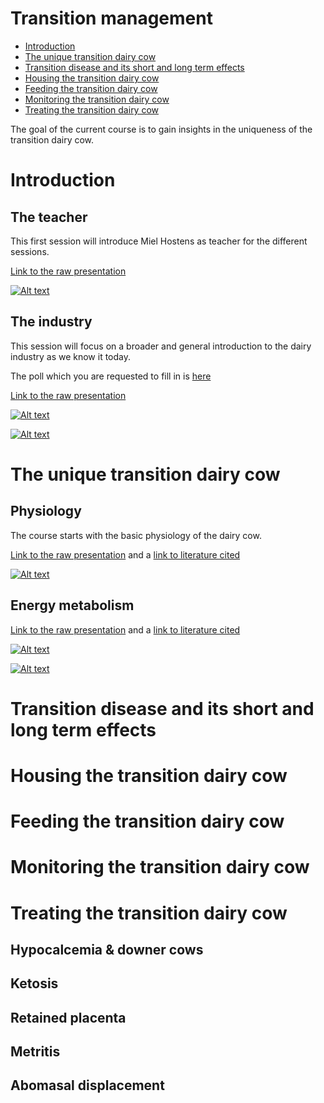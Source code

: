 Transition management
================

  - [Introduction](#introduction)
  - [The unique transition dairy cow](#the-unique-transition-dairy-cow)
  - [Transition disease and its short and long term
    effects](#transition-disease-and-its-short-and-long-term-effects)
  - [Housing the transition dairy
    cow](#housing-the-transition-dairy-cow)
  - [Feeding the transition dairy
    cow](#feeding-the-transition-dairy-cow)
  - [Monitoring the transition dairy
    cow](#monitoring-the-transition-dairy-cow)
  - [Treating the transition dairy
    cow](#treating-the-transition-dairy-cow)

The goal of the current course is to gain insights in the uniqueness of
the transition dairy cow.

# Introduction

## The teacher

This first session will introduce Miel Hostens as teacher for the
different sessions.

[Link to the raw
presentation](https://prezi.com/view/eOCdI7EIZmOEwEQP6lG4/)

[![Alt
text](https://img.youtube.com/vi/bT79VMQOnrs/0.jpg)](https://www.youtube.com/watch?v=bT79VMQOnrs)

## The industry

This session will focus on a broader and general introduction to the
dairy industry as we know it today.

The poll which you are requested to fill in is
[here](https://www.menti.com/jp3kenbmz7)

[Link to the raw
presentation](https://prezi.com/view/fhX2xHhhiYPfEn76McCe/)

[![Alt
text](https://img.youtube.com/vi/VqvdjKvdBDk/0.jpg)](https://www.youtube.com/watch?v=VqvdjKvdBDk)

[![Alt
text](https://img.youtube.com/vi/Ey5UNYJ9ZRM/0.jpg)](https://www.youtube.com/watch?v=Ey5UNYJ9ZRM)

# The unique transition dairy cow

## Physiology

The course starts with the basic physiology of the dairy cow.

[Link to the raw
presentation](https://prezi.com/view/v2KDzmGQYWlFd7iFpljO/) and a [link
to literature cited](1_Physiology/Literature/)

[![Alt
text](https://img.youtube.com/vi/pgrZpJBpseE/0.jpg)](https://www.youtube.com/watch?v=pgrZpJBpseE)

## Energy metabolism

[Link to the raw
presentation](https://prezi.com/view/eOCdI7EIZmOEwEQP6lG4/) and a [link
to literature cited](2_EnergyMetabolism/Literature/)

[![Alt
text](https://img.youtube.com/vi/D_fpTZ06tXU/0.jpg)](https://www.youtube.com/watch?v=D_fpTZ06tXU)

[![Alt
text](https://img.youtube.com/vi/7ri6sRG4d8I/0.jpg)](https://www.youtube.com/watch?v=7ri6sRG4d8I)

# Transition disease and its short and long term effects

# Housing the transition dairy cow

# Feeding the transition dairy cow

# Monitoring the transition dairy cow

# Treating the transition dairy cow

## Hypocalcemia & downer cows

## Ketosis

## Retained placenta

## Metritis

## Abomasal displacement
